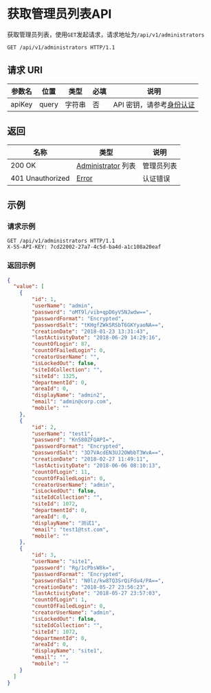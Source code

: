 # 获取管理员列表API

获取管理员列表，使用`GET`发起请求，请求地址为`/api/v1/administrators`

```http
GET /api/v1/administrators HTTP/1.1
```

## 请求 URI

参数名 | 位置 | 类型 | 必填 | 说明
------ | ------ | ------ | ------ | ------
apiKey | query | 字符串 | 否 | API 密钥，请参考[身份认证](authentication.md)

## 返回

名称 | 类型 | 说明
------ | ------ | ------
200 OK | [Administrator](/administrators/README?id=administrator) 列表 | 管理员列表
401 Unauthorized | [Error](/error?id=error) | 认证错误

## 示例

### 请求示例

```http
GET /api/v1/administrators HTTP/1.1
X-SS-API-KEY: 7cd22002-27a7-4c5d-ba4d-a1c108a20eaf
```

### 返回示例

```json
{
  "value": [
    {
        "id": 1,
        "userName": "admin",
        "password": "oMT9l/vib+qpD6yV5NJwdw==",
        "passwordFormat": "Encrypted",
        "passwordSalt": "tKHgfZWkSRSbT6GKYyaoNA==",
        "creationDate": "2018-01-23 13:31:43",
        "lastActivityDate": "2018-06-29 14:29:16",
        "countOfLogin": 87,
        "countOfFailedLogin": 0,
        "creatorUserName": "",
        "isLockedOut": false,
        "siteIdCollection": "",
        "siteId": 1325,
        "departmentId": 0,
        "areaId": 0,
        "displayName": "admin2",
        "email": "admin@corp.com",
        "mobile": ""
    },
    {
        "id": 2,
        "userName": "test1",
        "password": "Kn580ZFQAPI=",
        "passwordFormat": "Encrypted",
        "passwordSalt": "3D7VAcdEN3UJ2OWbbT3WvA==",
        "creationDate": "2018-02-27 11:49:11",
        "lastActivityDate": "2018-06-06 08:10:13",
        "countOfLogin": 11,
        "countOfFailedLogin": 0,
        "creatorUserName": "admin",
        "isLockedOut": false,
        "siteIdCollection": "",
        "siteId": 1072,
        "departmentId": 0,
        "areaId": 0,
        "displayName": "测试1",
        "email": "test1@tst.com",
        "mobile": ""
    },
    {
        "id": 3,
        "userName": "site1",
        "password": "Rg/1cPbsW8k=",
        "passwordFormat": "Encrypted",
        "passwordSalt": "N0lz/kw8TQ3SrQiFdu4/PA==",
        "creationDate": "2018-05-27 23:56:23",
        "lastActivityDate": "2018-05-27 23:57:03",
        "countOfLogin": 1,
        "countOfFailedLogin": 0,
        "creatorUserName": "admin",
        "isLockedOut": false,
        "siteIdCollection": "",
        "siteId": 1072,
        "departmentId": 0,
        "areaId": 0,
        "displayName": "site1",
        "email": "",
        "mobile": ""
    }
  ]
}
```